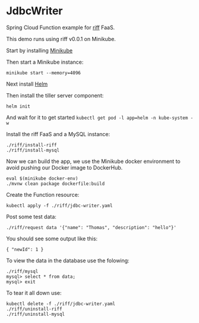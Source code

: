 # JdbcWriter

Spring Cloud Function example for [riff](https://github.com/projectriff/riff) FaaS.

This demo runs using riff v0.0.1 on Minikube.

Start by installing [Minikube](https://kubernetes.io/docs/tasks/tools/install-minikube/)

Then start a Minikube instance:

```
minikube start --memory=4096
```

Next install [Helm](https://github.com/kubernetes/helm/blob/master/README.md#install)

Then install the tiller server component:

```
helm init
```

And wait for it to get started `kubectl get pod -l app=helm -n kube-system -w`

Install the riff FaaS and a MySQL instance:

```
./riff/install-riff
./riff/install-mysql
```

Now we can build the app, we use the Minikube docker environment to avoid pushing our Docker image to DockerHub.

```
eval $(minikube docker-env)
./mvnw clean package dockerfile:build
```

Create the Function resource:

```
kubectl apply -f ./riff/jdbc-writer.yaml 
```

Post some test data:

```
./riff/request data '{"name": "Thomas", "description": "hello"}'
```

You should see some output like this:

```
{ "newId": 1 }
```

To view the data in the database use the folowing:

```
./riff/mysql 
mysql> select * from data;
mysql> exit
```

To tear it all down use:

```
kubectl delete -f ./riff/jdbc-writer.yaml 
./riff/uninstall-riff
./riff/uninstall-mysql
```
